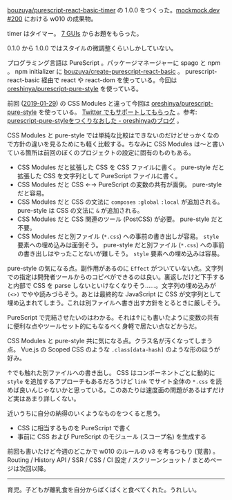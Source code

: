 [bouzuya/purescript-react-basic-timer][] の 1.0.0 をつくった。[mockmock.dev #200](https://mockmock.connpass.com/event/116250/) における w010 の成果物。

timer はタイマー。 [7 GUIs](https://eugenkiss.github.io/7guis/tasks) からお題をもらった。

0.1.0 から 1.0.0 ではスタイルの微調整くらいしかしていない。

プログラミング言語は PureScript 。パッケージマネージャーに spago と npm 。 npm initializer に [bouzuya/create-purescript-react-basic][] 。 purescript-react-basic 経由で react や react-dom を使っている。今回は [oreshinya/purescript-pure-style][] を使っている。

前回 ([2019-01-29][]) の CSS Modules と違って今回は [oreshinya/purescript-pure-style][] を使っている。 [Twitter でもサポートしてもらった](https://twitter.com/oreshinya/status/1086564159838334976) 。参考: [purescript-pure-styleをつくりなおした - oreshinyaのブログ](http://oreshinya.hatenablog.com/entry/2017/11/21/004530) 。

CSS Modules と pure-style では単純な比較はできないのだけどせっかくなので方針の違いを見るためにも軽く比較する。ちなみに CSS Modules は〜と書いている箇所は前回のぼくのプロジェクトの設定に固有のものもある。

- CSS Modules だと拡張した CSS を CSS ファイルに書く。 pure-style だと拡張した CSS を文字列として PureScript ファイルに書く。
- CSS Modules だと CSS ←→ PureScript の変数の共有が面倒。 pure-style だと容易。
- CSS Modules だと CSS の文法に `composes` `:global` `:local` が追加される。 pure-style は CSS の文法に `&` が追加される。
- CSS Modules だと CSS 関連のツール (PostCSS) が必要。 pure-style だと不要。
- CSS Modules だと別ファイル (`*.css`) への事前の書き出しが容易。 `style` 要素への埋め込みは面倒そう。 pure-style だと別ファイル (`*.css`) への事前の書き出しはやったことないが難しそう。 `style` 要素への埋め込みは容易。

pure-style の気になる点。副作用があるのに `Effect` がついていない点。文字列での指定は開発者ツールからのコピペができるのは良い。裏返しだけど下手すると内部で CSS を parse しないといけなくなりそう……。文字列の埋め込みが `(<>)` でやや読みづらそう。あとは最終的な JavaScript に CSS が文字列として埋め込まれてしまう。これは別ファイルへ書き出す方針をとるときに厳しそう。

PureScript で完結させたいのはわかる。それは↑にも書いたように変数の共有に便利な点やツールセット的にもなるべく身軽で居たい点などからだ。

CSS Modules と pure-style 共に気になる点。クラス名が汚くなってしまう点。 Vue.js の Scoped CSS のような `.class[data-hash]` のような形のほうが好み。

↑でも触れた別ファイルへの書き出し。 CSS はコンポーネントごとに動的に `style` を追加するアプローチもあるだろうけど `link` でサイト全体の `*.css` を読めば良いんじゃないかと思っている。このあたりは速度面の問題があるはずだけど実はあまり詳しくない。

近いうちに自分の納得のいくようなものをつくると思う。

- CSS に相当するものを PureScript で書く
- 事前に CSS および PureScript のモジュール (スコープ名) を生成する

前回も書いたけど今週のどこかで w010 のルールの v3 を考るつもり (覚書) 。 Routing / History API / SSR / CSS / CI 設定 / スクリーンショット / まとめページは次回以降。

---

育児。子どもが離乳食を自分からぱくぱくと食べてくれた。うれしい。

[2019-01-29]: https://blog.bouzuya.net/2019/01/29/
[bouzuya/create-purescript-react-basic]: https://github.com/bouzuya/create-purescript-react-basic
[bouzuya/purescript-react-basic-timer]: https://github.com/bouzuya/purescript-react-basic-timer
[bouzuya/w010]: https://github.com/bouzuya/w010
[oreshinya/purescript-pure-style]: https://github.com/oreshinya/purescript-pure-style
